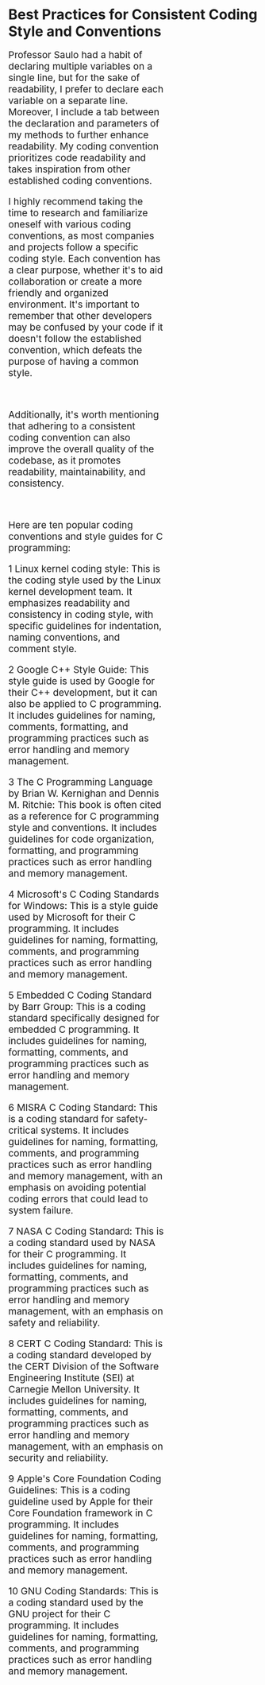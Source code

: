 
# Best Practices for Consistent Coding Style and Conventions

<div style="text-align: left; padding-right: 10em; font-size: 19px;">
Professor Saulo had a habit of declaring multiple variables on a single line, but for the sake of readability, I prefer to declare each variable on a separate line. Moreover, I include a tab between the declaration and parameters of my methods to further enhance readability. My coding convention prioritizes code readability and takes inspiration from other established coding conventions.

<br>

I highly recommend taking the time to research and familiarize oneself with various coding conventions, as most companies and projects follow a specific coding style. Each convention has a clear purpose, whether it's to aid collaboration or create a more friendly and organized environment. It's important to remember that other developers may be confused by your code if it doesn't follow the established convention, which defeats the purpose of having a common style.

<br>

Additionally, it's worth mentioning that adhering to a consistent coding convention can also improve the overall quality of the codebase, as it promotes readability, maintainability, and consistency.

<br>

Here are ten popular coding conventions and style guides for C programming:

  1    Linux kernel coding style: This is the coding style used by the Linux kernel development team. It emphasizes readability and consistency in coding style, with specific guidelines for indentation, naming conventions, and comment style.  

  2    Google C++ Style Guide: This style guide is used by Google for their C++ development, but it can also be applied to C programming. It includes guidelines for naming, comments, formatting, and programming practices such as error handling and memory management.

  3 The C Programming Language by Brian W. Kernighan and Dennis M. Ritchie: This book is often cited as a reference for C programming style and conventions. It includes guidelines for code organization, formatting, and programming practices such as error handling and memory management.  

  4 Microsoft's C Coding Standards for Windows: This is a style guide used by Microsoft for their C programming. It includes guidelines for naming, formatting, comments, and programming practices such as error handling and memory management.  

  5 Embedded C Coding Standard by Barr Group: This is a coding standard specifically designed for embedded C programming. It includes guidelines for naming, formatting, comments, and programming practices such as error handling and memory management.  

  6 MISRA C Coding Standard: This is a coding standard for safety-critical systems. It includes guidelines for naming, formatting, comments, and programming practices such as error handling and memory management, with an emphasis on avoiding potential coding errors that could lead to system failure.  

  7 NASA C Coding Standard: This is a coding standard used by NASA for their C programming. It includes guidelines for naming, formatting, comments, and programming practices such as error handling and memory management, with an emphasis on safety and reliability.  

 8 CERT C Coding Standard: This is a coding standard developed by the CERT Division of the Software Engineering Institute (SEI) at Carnegie Mellon University. It includes guidelines for naming, formatting, comments, and programming practices such as error handling and memory management, with an emphasis on security and reliability.  

  9 Apple's Core Foundation Coding Guidelines: This is a coding guideline used by Apple for their Core Foundation framework in C programming. It includes guidelines for naming, formatting, comments, and programming practices such as error handling and memory management.  

  10 GNU Coding Standards: This is a coding standard used by the GNU project for their C programming. It includes guidelines for naming, formatting, comments, and programming practices such as error handling and memory management. 

</div>